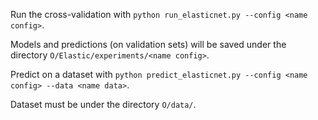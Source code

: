 Run the cross-validation with 
`python run_elasticnet.py --config <name config>`.

Models and predictions (on validation sets) will be saved under the directory `O/Elastic/experiments/<name config>`.

Predict on a dataset with
`python predict_elasticnet.py --config <name config> --data <name data>`.

Dataset must be under the directory `O/data/`.


